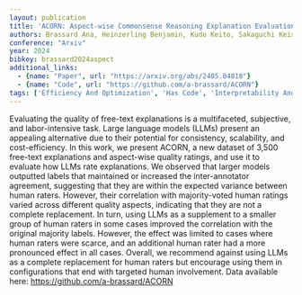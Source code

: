 ```yaml
---
layout: publication
title: 'ACORN: Aspect-wise Commonsense Reasoning Explanation Evaluation'
authors: Brassard Ana, Heinzerling Benjamin, Kudo Keito, Sakaguchi Keisuke, Inui Kentaro
conference: "Arxiv"
year: 2024
bibkey: brassard2024aspect
additional_links:
  - {name: "Paper", url: "https://arxiv.org/abs/2405.04818"}
  - {name: "Code", url: "https://github.com/a-brassard/ACORN"}
tags: ['Efficiency And Optimization', 'Has Code', 'Interpretability And Explainability', 'RAG', 'Uncategorized']
---
```

Evaluating the quality of free-text explanations is a multifaceted, subjective, and labor-intensive task. Large language models (LLMs) present an appealing alternative due to their potential for consistency, scalability, and cost-efficiency. In this work, we present ACORN, a new dataset of 3,500 free-text explanations and aspect-wise quality ratings, and use it to evaluate how LLMs rate explanations. We observed that larger models outputted labels that maintained or increased the inter-annotator agreement, suggesting that they are within the expected variance between human raters. However, their correlation with majority-voted human ratings varied across different quality aspects, indicating that they are not a complete replacement. In turn, using LLMs as a supplement to a smaller group of human raters in some cases improved the correlation with the original majority labels. However, the effect was limited to cases where human raters were scarce, and an additional human rater had a more pronounced effect in all cases. Overall, we recommend against using LLMs as a complete replacement for human raters but encourage using them in configurations that end with targeted human involvement. Data available here: https://github.com/a-brassard/ACORN
